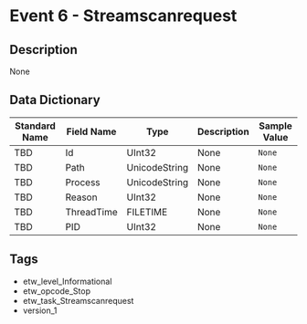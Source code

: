 # Event 6 - Streamscanrequest

## Description
None

## Data Dictionary
|Standard Name|Field Name|Type|Description|Sample Value|
|---|---|---|---|---|
|TBD|Id|UInt32|None|`None`|
|TBD|Path|UnicodeString|None|`None`|
|TBD|Process|UnicodeString|None|`None`|
|TBD|Reason|UInt32|None|`None`|
|TBD|ThreadTime|FILETIME|None|`None`|
|TBD|PID|UInt32|None|`None`|

## Tags
* etw_level_Informational
* etw_opcode_Stop
* etw_task_Streamscanrequest
* version_1